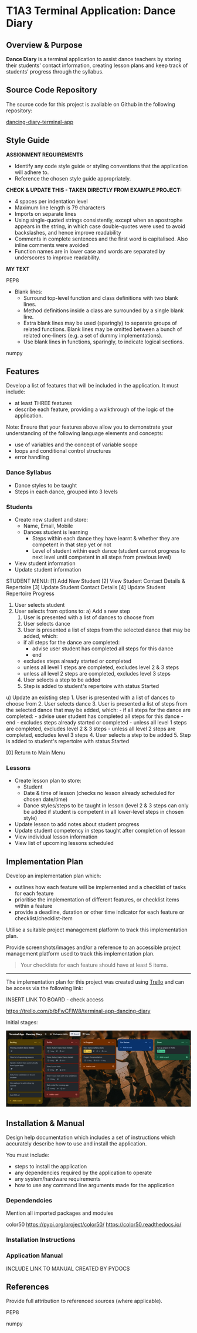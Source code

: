 # T1A3 Terminal Application:  Dance Diary

## Overview & Purpose
**Dance Diary** is a terminal application to assist dance teachers by storing their students' contact information, creating lesson plans and keep track of students’ progress through the syllabus.

## Source Code Repository

The source code for this project is available on Github in the following repository:

[dancing-diary-terminal-app](https://github.com/jeskaj/dancing-diary-terminal-app)

## Style Guide

**ASSIGNMENT REQUIREMENTS**
- Identify any code style guide or styling conventions that the application will adhere to.
- Reference the chosen style guide appropriately.

**CHECK & UPDATE THIS - TAKEN DIRECTLY FROM EXAMPLE PROJECT:**
- 4 spaces per indentation level
- Maximum line length is 79 characters
- Imports on separate lines
- Using single-quoted strings consistently, except when an apostrophe appears in the string, in which case double-quotes were used to avoid backslashes, and hence improve readability
- Comments in complete sentences and the first word is capitalised. Also inline comments were avoided
- Function names are in lower case and words are separated by underscores to improve readability.

**MY TEXT**


PEP8
- Blank lines:
  - Surround top-level function and class definitions with two blank lines.
  - Method definitions inside a class are surrounded by a single blank line.
  - Extra blank lines may be used (sparingly) to separate groups of related functions. Blank lines may be omitted between a bunch of related one-liners (e.g. a set of dummy implementations).
  - Use blank lines in functions, sparingly, to indicate logical sections.

numpy

## Features

Develop a list of features that will be included in the application. It must include:

- at least THREE features
- describe each feature, providing a walkthrough of the logic of the application.

Note: Ensure that your features above allow you to demonstrate your understanding of the following language elements and concepts:

- use of variables and the concept of variable scope
- loops and conditional control structures
- error handling

### Dance Syllabus
- Dance styles to be taught
- Steps in each dance, grouped into 3 levels

### Students
- Create new student and store:
    - Name, Email, Mobile
    - Dances student is learning
        - Steps within each dance they have learnt & whether they are competent in that step yet or not
        - Level of student within each dance (student cannot progress to next level until competent in all steps from previous level)
- View student information
- Update student information

STUDENT MENU:
[1]  Add New Student
[2]  View Student Contact Details & Repertoire
[3]  Update Student Contact Details
[4]  Update Student Repertoire Progress

1. User selects student
3. User selects from options to:
  a) Add a new step
    1. User is presented with a list of dances to choose from
    2. User selects dance
    3. User is presented a list of steps from the selected dance that may be added, which:
      - if all steps for the dance are completed:
        - advise user student has completed all steps for this dance
        - end
      - excludes steps already started or completed
      - unless all level 1 steps are completed, excludes level 2 & 3 steps
      - unless all level 2 steps are completed, excludes level 3 steps
    4. User selects a step to be added
    5. Step is added to student's repertoire with status Started

  u) Update an existing step
    1. User is presented with a list of dances to choose from
    2. User selects dance
    3. User is presented a list of steps from the selected dance that may be added, which:
      - if all steps for the dance are completed:
        - advise user student has completed all steps for this dance
        - end
      - excludes steps already started or completed
      - unless all level 1 steps are completed, excludes level 2 & 3 steps
      - unless all level 2 steps are completed, excludes level 3 steps
    4. User selects a step to be added
    5. Step is added to student's repertoire with status Started

[0]  Return to Main Menu


### Lessons
- Create lesson plan to store:
    - Student
    - Date & time of lesson (checks no lesson already scheduled for chosen date/time)
    - Dance styles/steps to be taught in lesson (level 2 & 3 steps can only be added if student is competent in all lower-level steps in chosen style)
- Update lesson to add notes about student progress
- Update student competency in steps taught after completion of lesson
- View individual lesson information
- View list of upcoming lessons scheduled

## Implementation Plan

Develop an implementation plan which:
- outlines how each feature will be implemented and a checklist of tasks for each feature
- prioritise the implementation of different features, or checklist items within a feature
- provide a deadline, duration or other time indicator for each feature or checklist/checklist-item

Utilise a suitable project management platform to track this implementation plan.

Provide screenshots/images and/or a reference to an accessible project management platform used to track this implementation plan. 

> Your checklists for each feature should have at least 5 items.

-------------------------
The implementation plan for this project was created using [Trello](https://trello.com/) and can be access via the following link:

INSERT LINK TO BOARD - check access

https://trello.com/b/bFwCFIW8/terminal-app-dancing-diary

Initial stages:

![initial planning - Sunday](docs/trello1-sun.png)

## Installation & Manual

Design help documentation which includes a set of instructions which accurately describe how to use and install the application.

You must include:
- steps to install the application
- any dependencies required by the application to operate
- any system/hardware requirements
- how to use any command line arguments made for the application

### Dependendcies

Mention all imported packages and modules

color50
https://pypi.org/project/color50/
https://color50.readthedocs.io/


### Installation Instructions

### Application Manual

INCLUDE LINK TO MANUAL CREATED BY PYDOCS

## References

Provide full attribution to referenced sources (where applicable).

PEP8

numpy
